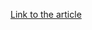 [Link to the article](https://cybersecuritynews.com/typosquatted-pypi-packages-steal-from-bittensor-wallets/)
